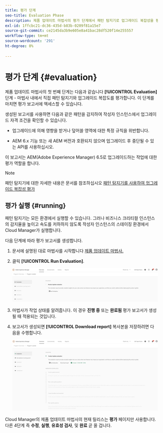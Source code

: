 ```yaml
---
title: 평가 단계
seo-title: Evaluation Phase
description: 제품 업데이트 마법사의 평가 단계에서 패턴 탐지기로 업그레이드 복잡성을 평가하는 방법을 알아봅니다.
exl-id: 1ffcbc21-dc36-435d-b83b-0209f81a15e7
source-git-commit: ce2145da3b9e605e8a41bac28df520f14e255557
workflow-type: tm+mt
source-wordcount: '291'
ht-degree: 0%

---
```



# 평가 단계 {#evaluation}

제품 업데이트 마법사의 첫 번째 단계는 다음과 같습니다 **[!UICONTROL Evaluation]** 단계 - 마법사 내에서 직접 패턴 탐지기와 업그레이드 복잡도를 평가합니다. 이 단계를 마치면 평가 보고서에 액세스할 수 있습니다.

생성된 보고서를 사용하면 다음과 같은 패턴을 감지하여 작성자 인스턴스에서 업그레이드 자격 조건을 확인할 수 있습니다.

* 업그레이드에 의해 영향을 받거나 덮어쓸 영역에 대한 특정 규칙을 위반합니다.

* AEM 6.x 기능 또는 새 AEM 버전과 호환되지 않으며 업그레이드 후 중단될 수 있는 API를 사용하십시오.

이 보고서는 AEM(Adobe Experience Manager) 6.5로 업그레이드하는 작업에 대한 평가 역할을 합니다.

>[!NOTE]
>
>패턴 탐지기에 대한 자세한 내용은 문서를 참조하십시오 [패턴 탐지기를 사용하여 업그레이드 복잡성 평가](https://experienceleague.adobe.com/docs/experience-manager-65/deploying/upgrading/pattern-detector.html?lang=en)

## 평가 실행 {#running}

패턴 탐지기는 모든 환경에서 실행할 수 있습니다. 그러나 비즈니스 크리티컬 인스턴스의 감지율을 높이고 속도를 저하하지 않도록 작성자 인스턴스의 스테이징 환경에서 Cloud Manager가 실행합니다.

다음 단계에 따라 평가 보고서를 생성합니다.

1. 문서에 설명된 대로 마법사를 시작합니다 [제품 업데이트 마법사.](/help/product-update-wizard/overview.md)

1. 클릭 **[!UICONTROL Run Evaluation]**.

   ![평가 실행](/help/assets/Run-Evaluation.png)

1. 마법사가 작업 상태를 알려줍니다. 이 경우 **진행 중** 또는 **완료됨** 평가 보고서가 생성될 때 적용되는 것입니다.

1. 보고서가 생성되면 **[!UICONTROL Download report]** 복사본을 저장하려면 다음을 수행합니다.

   ![생성된 보고서](/help/assets/Evaluation-1.png)

Cloud Manager의 제품 업데이트 마법사의 현재 릴리스는 **평가** 페이지만 사용합니다. 다른 4단계 즉 **수정**, **실행**, **유효성 검사**, 및 **완료** 곧 올 겁니다.
